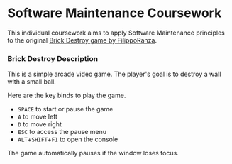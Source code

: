 # Software Maintenance Coursework

This individual coursework aims to apply Software Maintenance principles to the
original [Brick Destroy game by FilippoRanza](https://github.com/FilippoRanza/Brick_Destroy).

### Brick Destroy Description

This is a simple arcade video game. The player's goal is to destroy a wall with a small ball.

Here are the key binds to play the game.
- `SPACE` to start or pause the game
- `A` to move left
- `D` to move right
- `ESC` to access the pause menu
- `ALT`+`SHIFT`+`F1` to open the console

The game automatically pauses if the window loses focus.